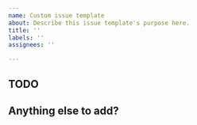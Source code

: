 ```yaml
---
name: Custom issue template
about: Describe this issue template's purpose here.
title: ''
labels: ''
assignees: ''

---
```


## TODO
## Anything else to add?
